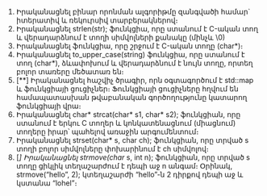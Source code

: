 1. Իրականացնել բինար որոնման ալգորիթմը զանգվածի համար` իտերատիվ և ռեկուրսիվ տարբերակներով։
2. Իրականացնել strlen(str); ֆունկցիա, որը ստանում է C-ական տող և վերադարձնում է տողի սիմվոլների քանակը (մինչև \0)
3. Իրականացնել ֆունկցիա, որը շրջում է C-ական տողը (char*)։
4. Իրականացնել to_upper_case(string) ֆունկցիա, որը ստանում է տող (char*), ձևափոխում և վերադարձնում է նույն տողը, որտեղ բոլոր տառերը մեծատառ են։
5. [**] Իրականացնել հաշվիչ ծրագիր, որն օգտագործում է std::map և ֆունկցիայի ցուցիչներ։ Ֆունկցիայի ցուցիչները հղվում են համապատասխան թվաբանական գործողությունը կատարող ֆունկցիայի վրա։
6. Իրականացնել char* strcat(char* s1, char* s2); ֆունկցիան, որը ստանում է երկու C տողեր և կոնկատենացնում (միացնում) տողերը իրար՝ պահելով առաջին արգումենտում։
7. Իրականացնել strset(char* s, char ch); ֆունկցիան, որը տրված s տողի բոլոր սիմվոլները փոխարինում է ch սիմվոլով։
8. [*] Իրականացնել strmove(char* s, int n); ֆունկցիան, որը տրված s տողը ցիկլիկ տեղաշարժում է դեպի աջ n անգամ։ Օրինակ, strmove(“hello”, 2); կտեղաշարժի “hello”-ն 2 դիրքով դեպի աջ և կստանա “lohel”։